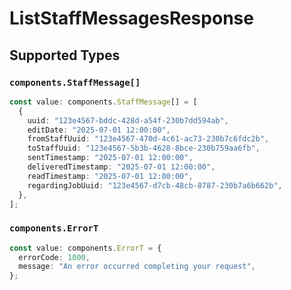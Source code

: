 # ListStaffMessagesResponse


## Supported Types

### `components.StaffMessage[]`

```typescript
const value: components.StaffMessage[] = [
  {
    uuid: "123e4567-bddc-428d-a54f-230b7dd594ab",
    editDate: "2025-07-01 12:00:00",
    fromStaffUuid: "123e4567-470d-4c61-ac73-230b7c6fdc2b",
    toStaffUuid: "123e4567-5b3b-4628-8bce-230b759aa6fb",
    sentTimestamp: "2025-07-01 12:00:00",
    deliveredTimestamp: "2025-07-01 12:00:00",
    readTimestamp: "2025-07-01 12:00:00",
    regardingJobUuid: "123e4567-d7cb-48cb-8787-230b7a6b662b",
  },
];
```

### `components.ErrorT`

```typescript
const value: components.ErrorT = {
  errorCode: 1000,
  message: "An error occurred completing your request",
};
```

